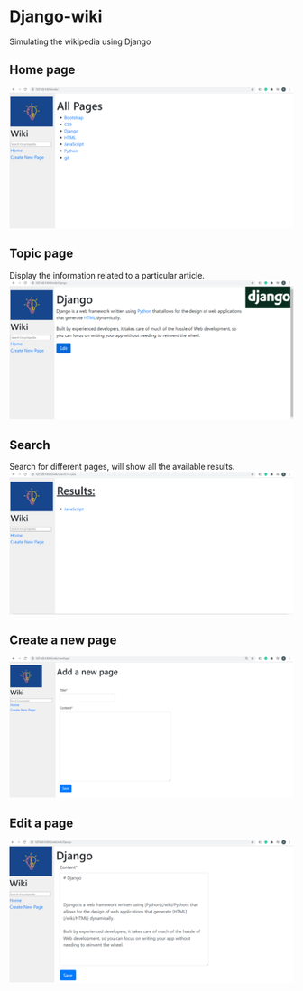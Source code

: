 # Django-wiki
Simulating the wikipedia using Django

## Home page
<img src = "https://github.com/siddhanth339/Django-wiki/blob/master/wiki/encyclopedia/static/encyclopedia/images/index.png" alt = "image here">

## Topic page 
Display the information related to a particular article.
<img src = "https://github.com/siddhanth339/Django-wiki/blob/master/wiki/encyclopedia/static/encyclopedia/images/topic.png" alt = "image here">

## Search
Search for different pages, will show all the available results.
<img src = "https://github.com/siddhanth339/Django-wiki/blob/master/wiki/encyclopedia/static/encyclopedia/images/search.png" alt = "image here">

## Create a new page
<img src = "https://github.com/siddhanth339/Django-wiki/blob/master/wiki/encyclopedia/static/encyclopedia/images/newPage.png" alt = "image here">

## Edit a page
<img src = "https://github.com/siddhanth339/Django-wiki/blob/master/wiki/encyclopedia/static/encyclopedia/images/edit.png" alt = "image here">
